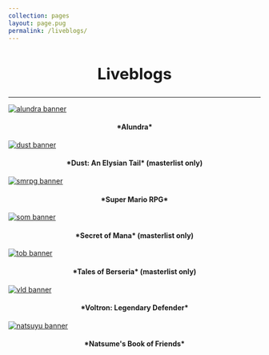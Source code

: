```yaml
---
collection: pages
layout: page.pug
permalink: /liveblogs/
---
```


<h2 style="text-align: center; font-size: 2.25em;">Liveblogs</h2>

---

[<img src="" alt="alundra banner" class="banner" />](./alundra/)
<h4 style="text-align: center;">*Alundra*</h4>

[<img src="" alt="dust banner" class="banner" />](./dust/masterlist/)
<h4 style="text-align: center;">*Dust: An Elysian Tail* (masterlist only)</h4>

[<img src="" alt="smrpg banner" class="banner" />](./smrpg/)
<h4 style="text-align: center;">*Super Mario RPG*</h4>

[<img src="" alt="som banner" class="banner" />](./som/masterlist/)
<h4 style="text-align: center;">*Secret of Mana* (masterlist only)</h4>

[<img src="" alt="tob banner" class="banner" />](./tob/masterlist/)
<h4 style="text-align: center;">*Tales of Berseria* (masterlist only)</h4>

<!--[<img src="" alt="iog banner" class="banner" />](./iog/masterlist/)
<h4 style="text-align: center;">*Illusion of Gaia* (coming soon)</h4>-->

[<img src="" alt="vld banner" class="banner" />](./vld/)
<h4 style="text-align: center;">*Voltron: Legendary Defender*</h4>

[<img src="" alt="natsuyu banner" class="banner" />](./natsuyu/)
<h4 style="text-align: center;">*Natsume's Book of Friends*</h4>